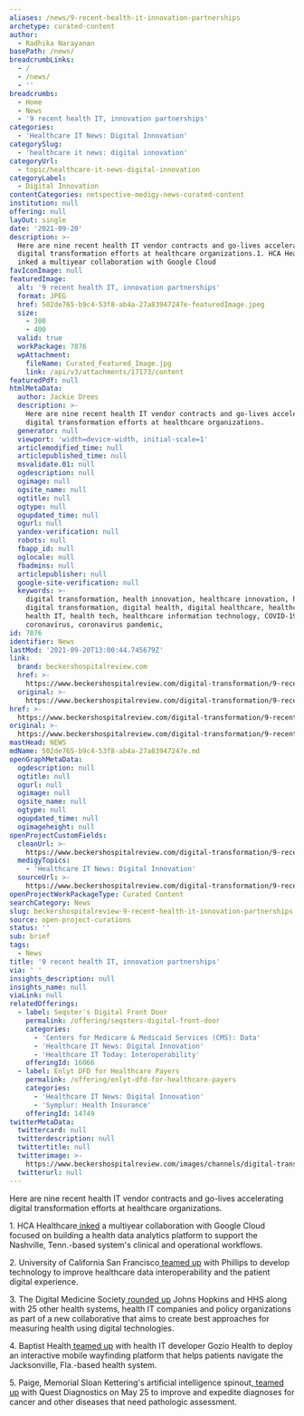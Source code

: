 ```yaml
---
aliases: /news/9-recent-health-it-innovation-partnerships
archetype: curated-content
author:
  - Radhika Narayanan
basePath: /news/
breadcrumbLinks:
  - /
  - /news/
  - ''
breadcrumbs:
  - Home
  - News
  - '9 recent health IT, innovation partnerships'
categories:
  - 'Healthcare IT News: Digital Innovation'
categorySlug:
  - 'healthcare it news: digital innovation'
categoryUrl:
  - topic/healthcare-it-news-digital-innovation
categoryLabel:
  - Digital Innovation
contentCategories: netspective-medigy-news-curated-content
institution: null
offering: null
layOut: single
date: '2021-09-20'
description: >-
  Here are nine recent health IT vendor contracts and go-lives accelerating
  digital transformation efforts at healthcare organizations.1. HCA Healthcare
  inked a multiyear collaboration with Google Cloud
favIconImage: null
featuredImage:
  alt: '9 recent health IT, innovation partnerships'
  format: JPEG
  href: 502de765-b9c4-53f8-ab4a-27a83947247e-featuredImage.jpeg
  size:
    - 300
    - 400
  valid: true
  workPackage: 7876
  wpAttachment:
    fileName: Curated_Featured_Image.jpg
    link: /api/v3/attachments/17173/content
featuredPdf: null
htmlMetaData:
  author: Jackie Drees
  description: >-
    Here are nine recent health IT vendor contracts and go-lives accelerating
    digital transformation efforts at healthcare organizations.
  generator: null
  viewport: 'width=device-width, initial-scale=1'
  articlemodified_time: null
  articlepublished_time: null
  msvalidate.01: null
  ogdescription: null
  ogimage: null
  ogsite_name: null
  ogtitle: null
  ogtype: null
  ogupdated_time: null
  ogurl: null
  yandex-verification: null
  robots: null
  fbapp_id: null
  oglocale: null
  fbadmins: null
  articlepublisher: null
  google-site-verification: null
  keywords: >-
    digital transformation, health innovation, healthcare innovation, healthcare
    digital transformation, digital health, digital healthcare, healthcare IT,
    health IT, health tech, healthcare information technology, COVID-19,
    coronavirus, coronavirus pandemic, 
id: 7876
identifier: News
lastMod: '2021-09-20T13:00:44.745679Z'
link:
  brand: beckershospitalreview.com
  href: >-
    https://www.beckershospitalreview.com/digital-transformation/9-recent-health-it-innovation-partnerships-6.html
  original: >-
    https://www.beckershospitalreview.com/digital-transformation/9-recent-health-it-innovation-partnerships-6.html
href: >-
  https://www.beckershospitalreview.com/digital-transformation/9-recent-health-it-innovation-partnerships-6.html
original: >-
  https://www.beckershospitalreview.com/digital-transformation/9-recent-health-it-innovation-partnerships-6.html
mastHead: NEWS
mdName: 502de765-b9c4-53f8-ab4a-27a83947247e.md
openGraphMetaData:
  ogdescription: null
  ogtitle: null
  ogurl: null
  ogimage: null
  ogsite_name: null
  ogtype: null
  ogupdated_time: null
  ogimageheight: null
openProjectCustomFields:
  cleanUrl: >-
    https://www.beckershospitalreview.com/digital-transformation/9-recent-health-it-innovation-partnerships-6.html
  medigyTopics:
    - 'Healthcare IT News: Digital Innovation'
  sourceUrl: >-
    https://www.beckershospitalreview.com/digital-transformation/9-recent-health-it-innovation-partnerships-6.html
openProjectWorkPackageType: Curated Content
searchCategory: News
slug: beckershospitalreview-9-recent-health-it-innovation-partnerships
source: open-project-curations
status: ''
sub: brief
tags:
  - News
title: '9 recent health IT, innovation partnerships'
via: ' '
insights_description: null
insights_name: null
viaLink: null
relatedOfferings:
  - label: Seqster's Digital Front Door
    permalink: /offering/seqsters-digital-front-door
    categories:
      - 'Centers for Medicare & Medicaid Services (CMS): Data'
      - 'Healthcare IT News: Digital Innovation'
      - 'Healthcare IT Today: Interoperability'
    offeringId: 16066
  - label: Enlyt DFD for Healthcare Payers
    permalink: /offering/enlyt-dfd-for-healthcare-payers
    categories:
      - 'Healthcare IT News: Digital Innovation'
      - 'Symplur: Health Insurance'
    offeringId: 14749
twitterMetaData:
  twittercard: null
  twitterdescription: null
  twittertitle: null
  twitterimage: >-
    https://www.beckershospitalreview.com/images/channels/digital-transformation/5.jpg
  twitterurl: null
---
```

<p>Here are nine recent health IT vendor contracts and go-lives accelerating digital transformation efforts at healthcare organizations.</p><p>1. HCA Healthcare<a href="https://www.beckershospitalreview.com/digital-transformation/google-hca-partner-for-health-algorithms-7-things-to-know.html"> inked</a> a multiyear collaboration with Google Cloud focused on building a health data analytics platform to support the Nashville, Tenn.-based system's clinical and operational workflows.&nbsp;</p><p>2. University of California San Francisco<a href="https://www.beckershospitalreview.com/digital-transformation/ucsf-health-philips-partner-on-patient-digital-experience-initiative.html"> teamed up</a> with Phillips to develop technology to improve healthcare data interoperability and the patient digital experience.</p><p>3. The Digital Medicine Society<a href="https://www.beckershospitalreview.com/digital-transformation/johns-hopkins-hhs-25-more-health-it-orgs-form-digital-health-collaborative.html"> rounded up</a> Johns Hopkins and HHS along with 25 other health systems, health IT companies and policy organizations as part of a new collaborative that aims to create best approaches for measuring health using digital technologies.</p><p>4. Baptist Health<a href="https://www.beckershospitalreview.com/consumerism/baptist-health-rolls-out-mobile-app-to-help-patients-navigate-facilities.html"> teamed up</a> with health IT developer Gozio Health to deploy an interactive mobile wayfinding platform that helps patients navigate the Jacksonville, Fla.-based health system.&nbsp;</p><p>5. Paige, Memorial Sloan Kettering's artificial intelligence spinout,<a href="https://www.beckershospitalreview.com/artificial-intelligence/memorial-sloan-kettering-ai-spinout-quest-diagnostics-partner-to-expedite-cancer-diagnoses.html"> teamed up</a> with Quest Diagnostics on May 25 to improve and expedite diagnoses for cancer and other diseases that need pathologic assessment.</p>